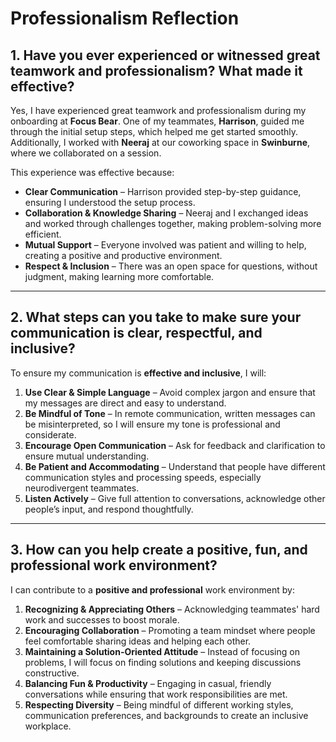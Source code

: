 # Professionalism Reflection

## 1. Have you ever experienced or witnessed great teamwork and professionalism? What made it effective?

Yes, I have experienced great teamwork and professionalism during my onboarding at **Focus Bear**. One of my teammates, **Harrison**, guided me through the initial setup steps, which helped me get started smoothly. Additionally, I worked with **Neeraj** at our coworking space in **Swinburne**, where we collaborated on a session.

This experience was effective because:

- **Clear Communication** – Harrison provided step-by-step guidance, ensuring I understood the setup process.
- **Collaboration & Knowledge Sharing** – Neeraj and I exchanged ideas and worked through challenges together, making problem-solving more efficient.
- **Mutual Support** – Everyone involved was patient and willing to help, creating a positive and productive environment.
- **Respect & Inclusion** – There was an open space for questions, without judgment, making learning more comfortable.

---

## 2. What steps can you take to make sure your communication is clear, respectful, and inclusive?

To ensure my communication is **effective and inclusive**, I will:

1. **Use Clear & Simple Language** – Avoid complex jargon and ensure that my messages are direct and easy to understand.
2. **Be Mindful of Tone** – In remote communication, written messages can be misinterpreted, so I will ensure my tone is professional and considerate.
3. **Encourage Open Communication** – Ask for feedback and clarification to ensure mutual understanding.
4. **Be Patient and Accommodating** – Understand that people have different communication styles and processing speeds, especially neurodivergent teammates.
5. **Listen Actively** – Give full attention to conversations, acknowledge other people’s input, and respond thoughtfully.

---

## 3. How can you help create a positive, fun, and professional work environment?

I can contribute to a **positive and professional** work environment by:

1. **Recognizing & Appreciating Others** – Acknowledging teammates' hard work and successes to boost morale.
2. **Encouraging Collaboration** – Promoting a team mindset where people feel comfortable sharing ideas and helping each other.
3. **Maintaining a Solution-Oriented Attitude** – Instead of focusing on problems, I will focus on finding solutions and keeping discussions constructive.
4. **Balancing Fun & Productivity** – Engaging in casual, friendly conversations while ensuring that work responsibilities are met.
5. **Respecting Diversity** – Being mindful of different working styles, communication preferences, and backgrounds to create an inclusive workplace.

